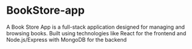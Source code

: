 # BookStore-app
A Book Store App is a full-stack application designed for managing and browsing books. Built using technologies like React for the frontend and Node.js/Express with MongoDB for the backend
